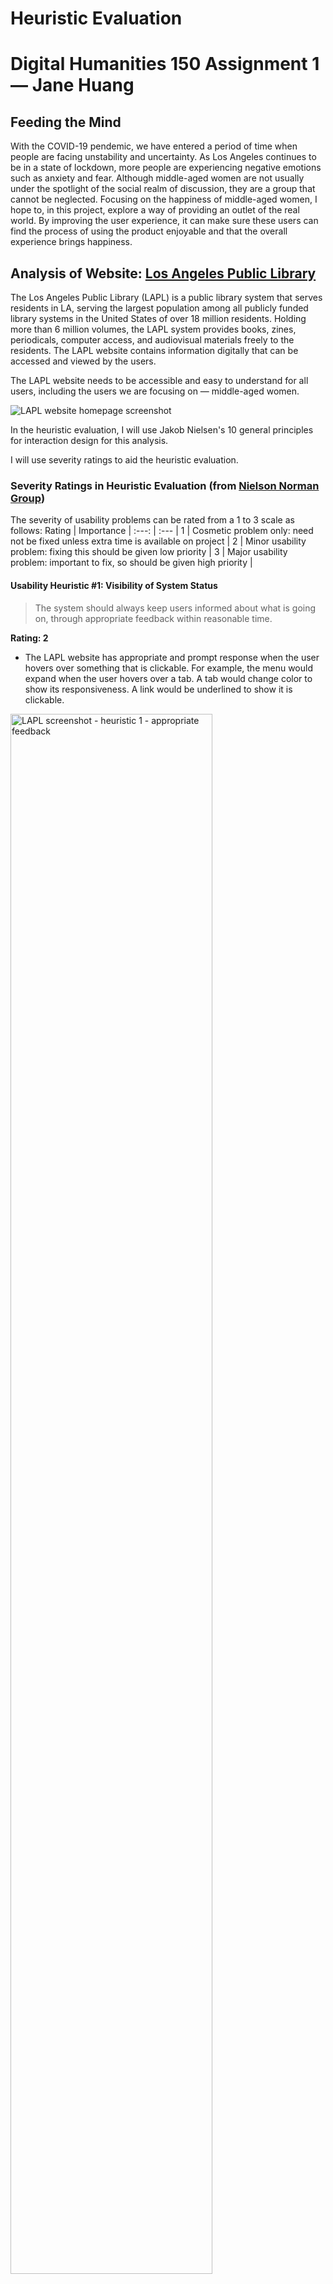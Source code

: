 # Heuristic Evaluation
# Digital Humanities 150 Assignment 1 — Jane Huang

## Feeding the Mind

With the COVID-19 pendemic, we have entered a period of time when people are facing unstability and uncertainty. As Los Angeles continues to be in a state of lockdown, more people are experiencing negative emotions such as anxiety and fear. Although middle-aged women are not usually under the spotlight of the social realm of discussion, they are a group that cannot be neglected. Focusing on the happiness of middle-aged women, I hope to, in this project, explore a way of providing an outlet of the real world. By improving the user experience, it can make sure these users can find the process of using the product enjoyable and that the overall experience brings happiness.

## Analysis of Website: [Los Angeles Public Library](lapl.org)

The Los Angeles Public Library (LAPL) is a public library system that serves residents in LA, serving the largest population among all publicly funded library systems in the United States of over 18 million residents. Holding more than 6 million volumes, the LAPL system provides books, zines, periodicals, computer access, and audiovisual materials freely to the residents. The LAPL website contains information digitally that can be accessed and viewed by the users.

The LAPL website needs to be accessible and easy to understand for all users, including the users we are focusing on — middle-aged women.

![LAPL website homepage screenshot](lapl-screenshot-home.png) 

In the heuristic evaluation, I will use Jakob Nielsen's 10 general principles for interaction design for this analysis.

I will use severity ratings to aid the heuristic evaluation. 

### Severity Ratings in Heuristic Evaluation (from [Nielson Norman Group](https://www.nngroup.com/articles/how-to-rate-the-severity-of-usability-problems/))
The severity of usability problems can be rated from a 1 to 3 scale as follows:
Rating  | Importance  |
:---: | :---  |
1  | Cosmetic problem only: need not be fixed unless extra time is available on project  |
2  | Minor usability problem: fixing this should be given low priority  |
3  | Major usability problem: important to fix, so should be given high priority  |


#### Usability Heuristic #1: Visibility of System Status
>The system should always keep users informed about what is going on, through appropriate feedback within reasonable time.

**Rating: 2**
* The LAPL website has appropriate and prompt response when the user hovers over something that is clickable. For example, the menu would expand when the user hovers over a tab. A tab would change color to show its responsiveness. A link would be underlined to show it is clickable.
<img src="lapl-screenshot-uh1-hoverresponse.png" alt="LAPL screenshot - heuristic 1 - appropriate feedback" width="80%">

* However, the user needs to be have experience with web products, and have good vision in order to detect every function. For some functions, the website has low visibility of the system status since the icon is too small, so it is difficult for the user to spot the possible actions they can perform.
<img src="lapl-screenshot-uh1-icontoosmall.png" alt="LAPL screenshot - heuristic 1 - low visability" width="80%">

**Recommendation:**
* Some feedback should have increased visability, such as a more drastic change of colors.

* Some functions should be more visible for users to find in order to make use of those functions; for example, a filter bar on the left of the screen should have more visable + (for expanding) and - (for collapsing) icons.


#### Usability Heuristic #2: Match Between the System and the Real World
>The system should speak the users' language, with words, phrases and concepts familiar to the user, rather than system-oriented terms. Follow real-world conventions, making information appear in a natural and logical order.

**Rating: 2**
* The LAPL website follows real-world conventions in general. For example, the main page has a collection of information and makes use of a menu bar to contain shortcuts to subpages. The main page also serves as an eye-catching page of the product that allows user to decide if there are contents that catches their eyes.

* The website has too much information, which can be overwhelming to the user. If a user is not used to viewing a digital site with loads of information, the user can be confused. It is different from a more traditional form of media or books that it presents too much information on one page.

**Recommendation:**
* The website should consider putting less information on one page, so that every feature can be presented in a more conspicuous way. Otherwise, some good features can be neglected by the users who need them.

* Consider mimicking an actual library, or the status of an actual book - this would be enhance the user experience for elder users as they would be more used to a skeuomorphic design.


#### Usability Heuristic #3: User control and freedom
>Users often choose system functions by mistake and will need a clearly marked "emergency exit" to leave the unwanted state without having to go through an extended dialogue. Support undo and redo.

**Rating: 2**
* Being a website that exists within a web brower, this naturally has the function of going back to a page that the user has previous browsed. 

*

**Recommendation:**


#### Usability Heuristic #4: Consistency and standards
>Users should not have to wonder whether different words, situations, or actions mean the same thing. Follow platform conventions.

**Rating: 2**

**Recommendation:**


#### Usability Heuristic #5: Error prevention
>Even better than good error messages is a careful design which prevents a problem from occurring in the first place. Either eliminate error-prone conditions or check for them and present users with a confirmation option before they commit to the action.

**Rating: 2**

**Recommendation:**

#### Usability Heuristic #6: Recognition rather than recall
>Minimize the user's memory load by making objects, actions, and options visible. The user should not have to remember information from one part of the dialogue to another. Instructions for use of the system should be visible or easily retrievable whenever appropriate.

**Rating: 1**
* There are a lot of redirection of links to other websites (some difficult to tell what it specifically does). Users can easily loose track of which website they should be on. The new links are often opened in a new tab, so users may be confused about when they should go back to the previous page or search for the other tabs.
  * For example, when the user tries to schedule a pickup from a library branch, they are redirected to https://curbside.capiratech.com/?code=laplcaus. It is difficult to remember which library this is, etc. since there is no explicit indication.
<img src="lapl-screenshot-uh6-redirection.png" alt="LAPL screenshot - heuristic 6 - redirection of site" width="80%">

**Recommendation:**
* This is more about how ample and complicated the LAPL system is. The site can improve by making the tabs with links redirection more visible and more organized.


#### Usability Heuristic #7: Flexibility and efficiency of use
>Accelerators — unseen by the novice user — may often speed up the interaction for the expert user such that the system can cater to both inexperienced and experienced users. Allow users to tailor frequent actions.

**Rating: 2**

**Recommendation:**


#### Usability Heuristic #8: Aesthetic and minimalist design
>Dialogues should not contain information which is irrelevant or rarely needed. Every extra unit of information in a dialogue competes with the relevant units of information and diminishes their relative visibility.

**Rating: 1**

**Recommendation:**


#### Usability Heuristic #9: Help users recognize, diagnose, and recover from errors
>Error messages should be expressed in plain language (no codes), precisely indicate the problem, and constructively suggest a solution.

**Rating: 2**

**Recommendation:**


#### Usability Heuristic #10: Help and documentation
>Even though it is better if the system can be used without documentation, it may be necessary to provide help and documentation. Any such information should be easy to search, focused on the user's task, list concrete steps to be carried out, and not be too large.

**Rating: 2**

**Recommendation:**



-----

## Analysis of APP: [Los Angeles Public Library](lapl.org)

The Los Angeles Public Library (LAPL) is a public library system that serves residents in LA, serving the largest population among all publicly funded library systems in the United States of over 18 million residents. Holding more than 6 million volumes, the LAPL system provides books, zines, periodicals, computer access, and audiovisual materials freely to the residents. The LAPL website contains information digitally that can be accessed and viewed by the users.

The LAPL website needs to be accessible...

![LAPL website homepage screenshot](lapl-screenshot-home.png) 
trial:
<figure>
<img src="lapl-screenshot-uh1-icontoosmall.png" alt="LAPL screenshot - heuristic 1 - low visability" width="50%">
  <img src="lapl-screenshot-uh1-icontoosmall.png" alt="LAPL screenshot - heuristic 1 - low visability" width="50%">
  </figure>

In the heuristic evaluation, I will use Jakob Nielsen's 10 general principles for interaction design for this analysis.

I will use severity ratings to aid the heuristic evaluation. 


#### Usability Heuristic #1: Visibility of System Status
>The system should always keep users informed about what is going on, through appropriate feedback within reasonable time.

**Rating: 2**
* 

**Recommendation:**




#### Usability Heuristic #2: Match Between the System and the Real World
>The system should speak the users' language, with words, phrases and concepts familiar to the user, rather than system-oriented terms. Follow real-world conventions, making information appear in a natural and logical order.

**Rating: 2**

**Recommendation:**

#### Usability Heuristic #3: User control and freedom
>Users often choose system functions by mistake and will need a clearly marked "emergency exit" to leave the unwanted state without having to go through an extended dialogue. Support undo and redo.

**Rating: 2**

**Recommendation:**


#### Usability Heuristic #4: Consistency and standards
>Users should not have to wonder whether different words, situations, or actions mean the same thing. Follow platform conventions.

**Rating: 2**

**Recommendation:**


#### Usability Heuristic #5: Error prevention
>Even better than good error messages is a careful design which prevents a problem from occurring in the first place. Either eliminate error-prone conditions or check for them and present users with a confirmation option before they commit to the action.

**Rating: 2**

**Recommendation:**

#### Usability Heuristic #6: Recognition rather than recall
>Minimize the user's memory load by making objects, actions, and options visible. The user should not have to remember information from one part of the dialogue to another. Instructions for use of the system should be visible or easily retrievable whenever appropriate.

**Rating: 2**

**Recommendation:**

#### Usability Heuristic #7: Flexibility and efficiency of use
>Accelerators — unseen by the novice user — may often speed up the interaction for the expert user such that the system can cater to both inexperienced and experienced users. Allow users to tailor frequent actions.

**Rating: 2**

**Recommendation:**


#### Usability Heuristic #8: Aesthetic and minimalist design
>Dialogues should not contain information which is irrelevant or rarely needed. Every extra unit of information in a dialogue competes with the relevant units of information and diminishes their relative visibility.

**Rating: 2**

**Recommendation:**


#### Usability Heuristic #9: Help users recognize, diagnose, and recover from errors
>Error messages should be expressed in plain language (no codes), precisely indicate the problem, and constructively suggest a solution.

**Rating: 2**

**Recommendation:**


#### Usability Heuristic #10: Help and documentation
>Even though it is better if the system can be used without documentation, it may be necessary to provide help and documentation. Any such information should be easy to search, focused on the user's task, list concrete steps to be carried out, and not be too large.

**Rating: 2**

**Recommendation:**

-----

### Reference
* Wikipedia: Los Angeles Public Library (https://en.wikipedia.org/wiki/Los_Angeles_Public_Library)
* Nielson Norman Group: 10 Usability Heuristics for User Interface Design (https://www.nngroup.com/articles/ten-usability-heuristics/)
